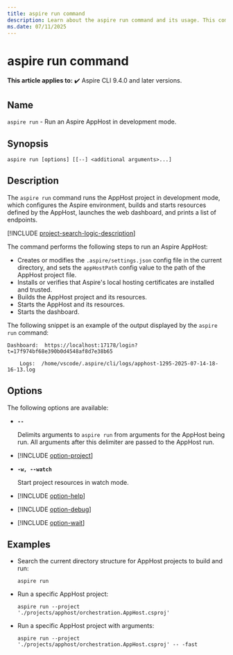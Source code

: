 ```yaml
---
title: aspire run command
description: Learn about the aspire run command and its usage. This command runs an Aspire app host.
ms.date: 07/11/2025
---
```

# aspire run command

**This article applies to:** ✔️ Aspire CLI 9.4.0 and later versions.

## Name

`aspire run` - Run an Aspire AppHost in development mode.

## Synopsis

```Command
aspire run [options] [[--] <additional arguments>...]
```

## Description

The `aspire run` command runs the AppHost project in development mode, which configures the Aspire environment, builds and starts resources defined by the AppHost, launches the web dashboard, and prints a list of endpoints.

[!INCLUDE [project-search-logic-description](includes/project-search-logic-description.md)]

The command performs the following steps to run an Aspire AppHost:

- Creates or modifies the `.aspire/settings.json` config file in the current directory, and sets the `appHostPath` config value to the path of the AppHost project file.
- Installs or verifies that Aspire's local hosting certificates are installed and trusted.
- Builds the AppHost project and its resources.
- Starts the AppHost and its resources.
- Starts the dashboard.

The following snippet is an example of the output displayed by the `aspire run` command:

```Aspire CLI
Dashboard:  https://localhost:17178/login?t=17f974bf68e390b0d4548af8d7e38b65

    Logs:  /home/vscode/.aspire/cli/logs/apphost-1295-2025-07-14-18-16-13.log
```

## Options

The following options are available:

- **`--`**

  Delimits arguments to `aspire run` from arguments for the AppHost being run. All arguments after this delimiter are passed to the AppHost run.

- [!INCLUDE [option-project](includes/option-project.md)]

- **`-w, --watch`**

  Start project resources in watch mode.

- [!INCLUDE [option-help](includes/option-help.md)]

- [!INCLUDE [option-debug](includes/option-debug.md)]

- [!INCLUDE [option-wait](includes/option-wait.md)]

## Examples

- Search the current directory structure for AppHost projects to build and run:

  ```Command
  aspire run
  ```

- Run a specific AppHost project:

  ```Command
  aspire run --project './projects/apphost/orchestration.AppHost.csproj'
  ```

- Run a specific AppHost project with arguments:

  ```Command
  aspire run --project './projects/apphost/orchestration.AppHost.csproj' -- -fast
  ```
